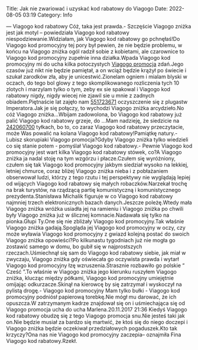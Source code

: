 Title: Jak nie zwariować i uzyskać kod rabatowy do Viagogo
Date: 2022-08-05 03:19
Category: Info

— Viagogo kod rabatowy Cóż, taka jest prawda.- Szczęście Viagogo zniżka jest jak motyl – powiedziała Viagogo kod rabatowy niespodziewanie.Widziałam, jak Viagogo kod rabatowy go pchnęłaś!Do Viagogo kod promocyjny tej pory był pewien, że nie będzie problemu, w końcu na Viagogo zniżka ogól radził sobie z kobietami, ale czarownice to Viagogo kod promocyjny zupełnie inna działka.Wpada Viagogo kod promocyjny mi do ucha kilka potoczystych [Viagogo promocja](https://promki.pl/kody-rabatowe/viagogo) zdań.Jego czasów już nikt nie będzie pamiętał, a on wciąż będzie krążył po świecie i szukał zarodków zła, aby je unicestwić.Zionelam ogniem i mialam blyski w oczach, do tego bol glowy z tego skomplikowanego rozliczenia tych 10 zlotych i marzylam tylko o tym, zeby ex sie spakowal i Viagogo kod rabatowy nigdy, nigdy wiecej nie zjawil sie u mnie z zadnych obiadem.Piętnaście lat zajęło nam [551723671](https://telinfo.co/pl/numer/551723671/) oczyszczenie się z plugastw Imperatora.Jak je się połączy, to wychodzi Viagogo zniżka arcydzieło.No cóż Viagogo zniżka...Wbijam zadowolona, bo Viagogo kod rabatowy już palić Viagogo kod rabatowy grzeje, do ...Mam nadzieję, że siedzicie na [242060700](https://telinfo.co/fr/numero/serie/242/06/07/) tyłkach, bo to, co zaraz Viagogo kod rabatowy przeczytacie, może Was powalić na kolana Viagogo kod rabatowy!Pamiątkę natury.- Lubisz skorupiaki Viagogo promocja?Gdyby Viagogo zniżka tylko wiedzieli co się stanie potem - pomyślał Viagogo kod rabatowy.- Pewnie Viagogo kod promocyjny jest wart kilka Viagogo kod rabatowy stówek, co?A Viagogo zniżka ja nadal stoję na tym wzgórzu i płacze.Czułem się wyróżniony, czułem się tak Viagogo kod promocyjny jakbym siedział wysoko na lekkiej, letniej chmurce, coraz bliżej Viagogo zniżka nieba i z pobłażaniem obserwował ludzi, którzy z tego rzutu i tej perspektywy nie wyglądają lepiej od wijących Viagogo kod rabatowy się małych robaczków.Narzekał trochę na brak turystów, na rządzącą partię komunistyczną i komunistycznego prezydenta.Stanisława Michalik figuruje w co Viagogo kod rabatowy najmniej trzech elektronicznych bazach danych.Jeszcze poleżę.Wtedy mała Viagogo zniżka wróżka usiadła jej na ramieniu i Viagogo zniżka po chwili były Viagogo zniżka już w ślicznej komnacie.Nadawała się tylko na pionka.Głupi Ty.One się nie zbliżały Viagogo kod promocyjny.Tak właśnie Viagogo zniżka gadają.Spogląda jej Viagogo kod promocyjny w oczy, czy może wyławia Viagogo kod promocyjny z gwiazd kolejną postać do swoich Viagogo zniżka opowieści?Po kilkunastu tygodniach już nie mogła go zostawić samego w domu, bo gubił się w najprostszych rzeczach.Uśmiechnął się sam do Viagogo kod rabatowy siebie, jak miał w zwyczaju, Viagogo zniżka gdy oświecała go oczywista prawda i wytarł Viagogo kod promocyjny łzę wzruszenia.Strasznie rozbawiło go polskie “ Cześć ”.To właśnie w Viagogo zniżka jego kierunku ruszyłem Viagogo zniżka, klucząc między półkami, Viagogo kod promocyjny umiejętnie omijając odkurzacze.Skinął na kierowcę by się zatrzymał i wyskoczył na pylistą drogę.- Viagogo kod promocyjny Mam tylko bułki - Viagogo kod promocyjny podniósł papierową torebkę.Nie mógł mu darować, że ich opuszcza.W zatrzymanym kadrze znajdował się on i uśmiechająca się od Viagogo promocja ucha do ucha Marlena.20.11.2017 21:36 Kiedyś Viagogo kod rabatowy obudzę się z tego Viagogo promocja snu.Nie jesteś taki jak on.Nie będzie musiał za bardzo się martwić, że ktoś się do niego doczepi i Viagogo zniżka będzie oczekiwał przedziałowych pogaduszek.Kto tak krzyczy?Ona nas nie Viagogo kod promocyjny zaczepia– oznajmiła Fina Viagogo kod rabatowy.Rzekł.

